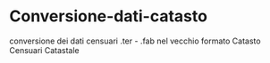 # Conversione-dati-catasto
conversione dei dati censuari .ter - .fab nel vecchio formato
Catasto
Censuari
Catastale
